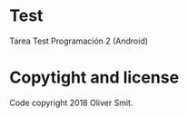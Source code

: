 # Test
Tarea Test Programación 2 (Android) 

# Copytight and license
Code copyright 2018 Oliver Smit.
